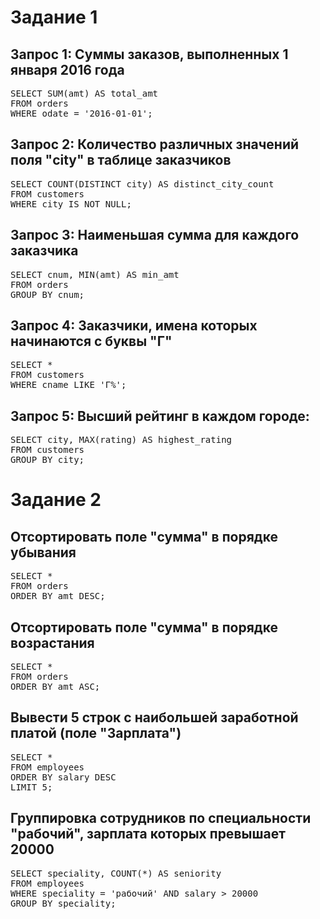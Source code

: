 # Задание 1
## Запрос 1: Суммы заказов, выполненных 1 января 2016 года
<pre>
SELECT SUM(amt) AS total_amt
FROM orders
WHERE odate = '2016-01-01';
</pre>

## Запрос 2: Количество различных значений поля "city" в таблице заказчиков
<pre>
SELECT COUNT(DISTINCT city) AS distinct_city_count
FROM customers
WHERE city IS NOT NULL;
</pre>

## Запрос 3: Наименьшая сумма для каждого заказчика
<pre>
SELECT cnum, MIN(amt) AS min_amt
FROM orders
GROUP BY cnum;
</pre>

## Запрос 4: Заказчики, имена которых начинаются с буквы "Г"
<pre>
SELECT *
FROM customers
WHERE cname LIKE 'Г%';
</pre>

## Запрос 5: Высший рейтинг в каждом городе:
<pre>
SELECT city, MAX(rating) AS highest_rating
FROM customers
GROUP BY city;
</pre>

# Задание 2

## Отсортировать поле "сумма" в порядке убывания
<pre>
SELECT *
FROM orders
ORDER BY amt DESC;
</pre>

## Отсортировать поле "сумма" в порядке возрастания
<pre>
SELECT *
FROM orders
ORDER BY amt ASC;
</pre>

## Вывести 5 строк с наибольшей заработной платой (поле "Зарплата")
<pre>
SELECT *
FROM employees
ORDER BY salary DESC
LIMIT 5;
</pre>

## Группировка сотрудников по специальности "рабочий", зарплата которых превышает 20000
<pre>
SELECT speciality, COUNT(*) AS seniority
FROM employees
WHERE speciality = 'рабочий' AND salary > 20000
GROUP BY speciality;
</pre>

